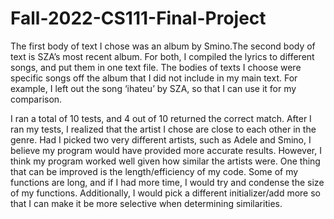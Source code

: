 # Fall-2022-CS111-Final-Project


The first body of text I chose was an album by Smino.The second body of text is SZA’s most recent album. For both, I compiled the lyrics to different songs, and put them in one text file. The bodies of texts I choose were specific songs off the album that I did not include in my main text. For example, I left out the song ‘ihateu’ by SZA, so that I can use it for my comparison.


I ran a total of 10 tests, and 4 out of 10 returned the correct match. After I ran my tests, I realized that the artist I chose are close to each other in the genre. Had I picked two very different artists, such as Adele and Smino, I believe my program would have provided more accurate results. However, I think my program worked well given how similar the artists were. One thing that can be improved is the length/efficiency of my code. Some of my functions are long, and if I had more time, I would try and condense the size of my functions. Additionally, I would pick a different initializer/add more so that I can make it be more selective when determining similarities.

